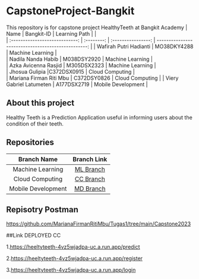# CapstoneProject-Bangkit
This repository is for capstone project HealthyTeeth at Bangkit Academy 
|              Name              | Bangkit-ID |   Learning Path    |                                               |        
| :----------------------------: | :--------: | :----------------: | -------------------------------------------------: |
| Wafirah Putri Hadianti | MO38DKY4288  |  Machine Learning  |  
|   Nadila Nanda Habib      | M038DSY2920 |  Machine Learning  |                       
|         Azka Avicenna Rasjid        | M305DSX2323 | Machine Learning |              
|   Jhosua Gulipia |C372DSX0915 | Cloud Computing |   
|      Mariana Firman Riti Mbu     |  C372DSY0826  |  Cloud Computing   | 
|        Viery Gabriel Latumeten         | A177DSX2719 |  Mobile Development   |        

## About this project
Healthy Teeth is a Prediction Application useful in informing users about the condition of their teeth.

## Repositories

|    Branch Name     |                                      Branch Link                                         |
| :----------------: | :--------------------------------------------------------------------------------------: |
| Machine Learning | [ML Branch]() |
|  Cloud Computing   | [CC Branch](https://github.com/azkasena/CapstoneProject-Bangkit/blob/main/api.py)      |
|  Mobile Development | [MD Branch]()       

## Repisotry Postman
https://github.com/MarianaFirmanRitiMbu/Tugas1/tree/main/Capstone2023

##Link DEPLOYED CC

1.https://heeltyteeth-4vz5wjadpa-uc.a.run.app/predict

2.https://heeltyteeth-4vz5wjadpa-uc.a.run.app/register

3.https://heeltyteeth-4vz5wjadpa-uc.a.run.app/login

